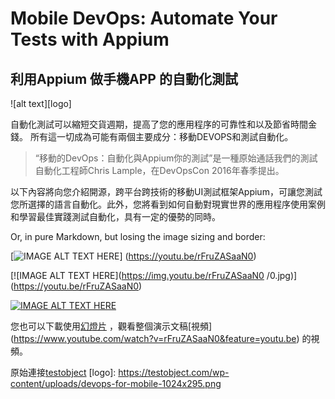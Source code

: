 # Mobile DevOps: Automate Your Tests with Appium

## 利用Appium 做手機APP 的自動化測試

![alt text][logo]

自動化測試可以縮短交貨週期，提高了您的應用程序的可靠性和以及節省時間金錢。
所有這一切成為可能有兩個主要成分：移動DEVOPS和測試自動化。

> “移動的DevOps：自動化與Appium你的測試”是一種原始通話我們的測試自動化工程師Chris Lample，在DevOpsCon 2016年春季提出。

以下內容將向您介紹開源，跨平台跨技術的移動UI測試框架Appium，可讓您測試您所選擇的語言自動化。此外，您將看到如何自動對現實世界的應用程序使用案例和學習最佳實踐測試自動化，具有一定的優勢的同時。

Or, in pure Markdown, but losing the image sizing and border:

[![IMAGE ALT TEXT HERE]( https://testobject.com/wp-content/uploads/devops-for-mobile-1024x295.png )] (https://youtu.be/rFruZASaaN0)

[![IMAGE ALT TEXT HERE](https://img.youtu.be/rFruZASaaN0 /0.jpg)] (https://youtu.be/rFruZASaaN0)

[![IMAGE ALT TEXT HERE](http://img.youtube.com/vi/YOUTUBE_VIDEO_ID_HERE/0.jpg)](http://www.youtube.com/watch?v=YOUTUBE_VIDEO_ID_HERE)





您也可以下載使用[幻燈片]( http://www.slideshare.net/ElizabethHechtel/devops-for-mobile-automate-your-tests-with-appium) ，觀看整個演示文稿[視頻] (https://www.youtube.com/watch?v=rFruZASaaN0&feature=youtu.be) 的視頻。

原始連接[testobject]( https://testobject.com/blog/2016/06/mobile-devops-with-appium.html)
[logo]: https://testobject.com/wp-content/uploads/devops-for-mobile-1024x295.png
